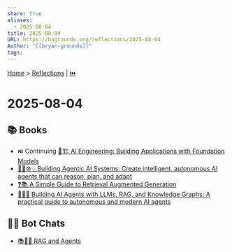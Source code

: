 ```yaml
---
share: true
aliases:
  - 2025-08-04
title: 2025-08-04
URL: https://bagrounds.org/reflections/2025-08-04
Author: "[[bryan-grounds]]"
tags: 
---
```

[Home](../index.md) > [Reflections](./index.md) | [⏮️](./2025-08-03.md)  
# 2025-08-04  
## 📚 Books  
- ⏯️ Continuing [🤖🏗️ AI Engineering: Building Applications with Foundation Models](../books/ai-engineering-building-applications-with-foundation-models.md)  
- [🤖🧠⚙️💡 Building Agentic AI Systems: Create intelligent, autonomous AI agents that can reason, plan, and adapt](../books/building-agentic-ai-systems-create-intelligent-autonomous-ai-agents-that-can-reason-plan-and-adapt.md)  
- [❓📚 A Simple Guide to Retrieval Augmented Generation](../books/a-simple-guide-to-retrieval-augmented-generation.md)  
- [🤖🧠🔗 Building AI Agents with LLMs, RAG, and Knowledge Graphs: A practical guide to autonomous and modern AI agents](../books/building-ai-agents-with-llms-rag-and-knowledge-graphs-a-practical-guide-to-autonomous-and-modern-ai-agents.md)  
  
## 🤖💬 Bot Chats  
- [📚🤖💬 RAG and Agents](../bot-chats/rag-and-agents.md)